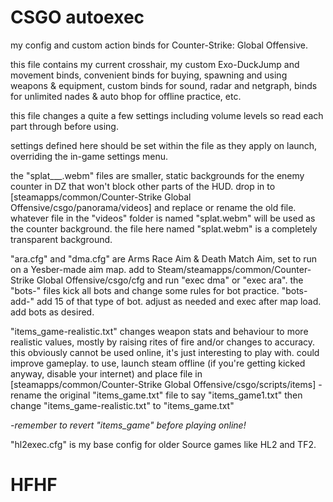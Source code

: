 # CSGO autoexec
my config and custom action binds for Counter-Strike: Global Offensive.


this file contains my current crosshair, my custom Exo-DuckJump and movement binds, convenient binds for buying, spawning and using weapons & equipment, custom binds for sound, radar and netgraph, binds for unlimited nades & auto bhop for offline practice, etc.

this file changes a quite a few settings including volume levels so read each part through before using.

settings defined here should be set within the file as they apply on launch, overriding the in-game settings menu.


the "splat___.webm" files are smaller, static backgrounds for the enemy counter in DZ that won't block other parts of the HUD.
drop in to [steamapps/common/Counter-Strike Global Offensive/csgo/panorama/videos] and replace or rename the old file.
whatever file in the "videos" folder is named "splat.webm" will be used as the counter background.
the file here named "splat.webm" is a completely transparent background.


"ara.cfg" and "dma.cfg" are Arms Race Aim & Death Match Aim, set to run on a Yesber-made aim map.
add to Steam/steamapps/common/Counter-Strike Global Offensive/csgo/cfg and run "exec dma" or "exec ara".
the "bots-<gun>" files kick all bots and change some rules for bot practice. "bots-add-" add 15 of that type of bot.
adjust as needed and exec after map load. add bots as desired.


"items_game-realistic.txt" changes weapon stats and behaviour to more realistic values, mostly by raising rites of fire and/or changes to accuracy. this obviously cannot be used online, it's just interesting to play with. could improve gameplay.
to use, launch steam offline (if you're getting kicked anyway, disable your internet) and place file in [steamapps/common/Counter-Strike Global Offensive/csgo/scripts/items] - rename the original "items_game.txt" file to say "items_game1.txt" then change "items_game-realistic.txt" to "items_game.txt"

*-remember to revert "items_game" before playing online!*



"hl2exec.cfg" is my base config for older Source games like HL2 and TF2.



# HFHF
